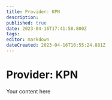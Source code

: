 ```yaml
---
title: Provider: KPN
description: 
published: true
date: 2023-04-16T17:41:58.800Z
tags: 
editor: markdown
dateCreated: 2023-04-16T16:55:24.881Z
---
```


# Provider: KPN

Your content here